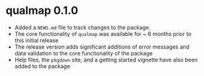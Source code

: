 # qualmap 0.1.0

* Added a `NEWS.md` file to track changes to the package.
* The core functionality of `qualmap` was available for ~ 6 months prior to this initial release
* The release version adds significant additions of error messages and data validation to the core functionality of the package
* Help files, the `pkgdown` site, and a getting started vignette have also been added to the package

